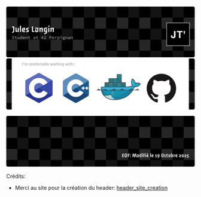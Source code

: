 ![Header](./header2.png)
![Langages](./langages.png)

![EOF](./eof.png)

Crédits:

- Merci au site pour la création du header: [header\_site\_creation](https://leviarista.github.io/github-profile-header-generator/)
